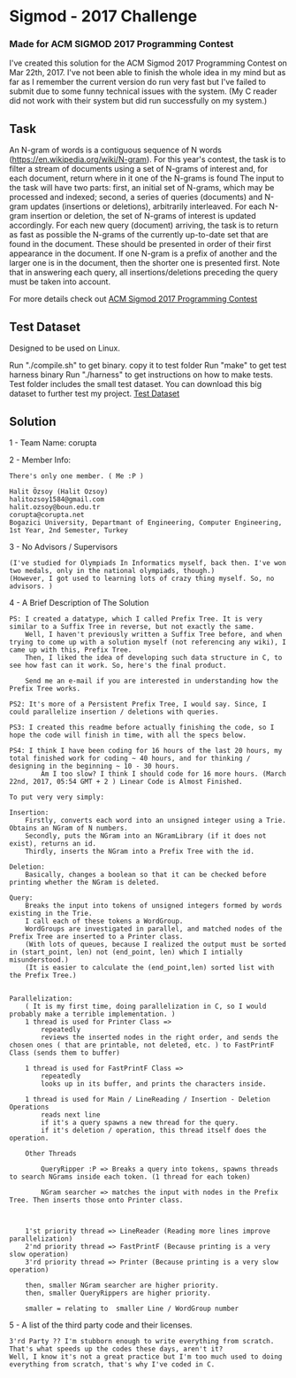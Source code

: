 # Sigmod - 2017 Challenge
### Made for ACM SIGMOD 2017 Programming Contest

I've created this solution for the ACM Sigmod 2017 Programming Contest on Mar 22th, 2017.
I've not been able to finish the whole idea in my mind but as far as I remember the current version do run very fast but I've failed to submit due to some funny technical issues with the system. (My C reader did not work with their system but did run successfully on my system.) 

## Task 

An N-gram of words is a contiguous sequence of N words (https://en.wikipedia.org/wiki/N-gram). For this year's contest, the task is to filter a stream of documents using a set of N-grams of interest and, for each document, return where in it one of the N-grams is found The input to the task will have two parts: first, an initial set of N-grams, which may be processed and indexed; second, a series of queries (documents) and N-gram updates (insertions or deletions), arbitrarily interleaved. For each N-gram insertion or deletion, the set of N-grams of interest is updated accordingly. For each new query (document) arriving, the task is to return as fast as possible the N-grams of the currently up-to-date set that are found in the document. These should be presented in order of their first appearance in the document. If one N-gram is a prefix of another and the larger one is in the document, then the shorter one is presented first. Note that in answering each query, all insertions/deletions preceding the query must be taken into account.

For more details check out [ACM Sigmod 2017 Programming Contest](http://sigmod17contest.athenarc.gr/task.shtml)

## Test Dataset
Designed to be used on Linux.

Run "./compile.sh" to get binary.
copy it to test folder
Run "make" to get test harness binary
Run "./harness" to get instructions on how to make tests.
Test folder includes the small test dataset.
You can download this big dataset to further test my project. [Test Dataset](http://sigmod17contest.athenarc.gr/test-dataset.tar.bz2)

## Solution

1 - Team Name:      corupta

2 - Member Info:
    
    There's only one member. ( Me :P )

    Halit Özsoy (Halit Ozsoy)
    halitozsoy1584@gmail.com
    halit.ozsoy@boun.edu.tr
    corupta@corupta.net
    Bogazici University, Departmant of Engineering, Computer Engineering, 1st Year, 2nd Semester, Turkey

3 - No Advisors / Supervisors
    
    (I've studied for Olympiads In Informatics myself, back then. I've won two medals, only in the national olympiads, though.)
    (However, I got used to learning lots of crazy thing myself. So, no advisors. )

4 - A Brief Description of The Solution

    PS: I created a datatype, which I called Prefix Tree. It is very similar to a Suffix Tree in reverse, but not exactly the same. 
        Well, I haven't previously written a Suffix Tree before, and when trying to come up with a solution myself (not referencing any wiki), I came up with this, Prefix Tree.
        Then, I liked the idea of developing such data structure in C, to see how fast can it work. So, here's the final product.
        
        Send me an e-mail if you are interested in understanding how the Prefix Tree works.

    PS2: It's more of a Persistent Prefix Tree, I would say. Since, I could parallelize insertion / deletions with queries.

    PS3: I created this readme before actually finishing the code, so I hope the code will finish in time, with all the specs below.

    PS4: I think I have been coding for 16 hours of the last 20 hours, my total finished work for coding ~ 40 hours, and for thinking / designing in the beginning ~ 10 - 30 hours.
            Am I too slow? I think I should code for 16 more hours. (March 22nd, 2017, 05:54 GMT + 2 ) Linear Code is Almost Finished.

    To put very very simply:

    Insertion:
        Firstly, converts each word into an unsigned integer using a Trie. Obtains an NGram of N numbers.
        Secondly, puts the NGram into an NGramLibrary (if it does not exist), returns an id.
        Thirdly, inserts the NGram into a Prefix Tree with the id.

    Deletion:
        Basically, changes a boolean so that it can be checked before printing whether the NGram is deleted.

    Query:
        Breaks the input into tokens of unsigned integers formed by words existing in the Trie.
        I call each of these tokens a WordGroup.
        WordGroups are investigated in parallel, and matched nodes of the Prefix Tree are inserted to a Printer class. 
        (With lots of queues, because I realized the output must be sorted in (start_point, len) not (end_point, len) which I intially misunderstood.)
        (It is easier to calculate the (end_point,len) sorted list with the Prefix Tree.) 

   
    Parallelization:
        ( It is my first time, doing parallelization in C, so I would probably make a terrible implementation. )
        1 thread is used for Printer Class => 
            repeatedly
            reviews the inserted nodes in the right order, and sends the chosen ones ( that are printable, not deleted, etc. ) to FastPrintF Class (sends them to buffer)

        1 thread is used for FastPrintF Class =>
            repeatedly
            looks up in its buffer, and prints the characters inside.

        1 thread is used for Main / LineReading / Insertion - Deletion Operations
            reads next line
            if it's a query spawns a new thread for the query.
            if it's deletion / operation, this thread itself does the operation.

        Other Threads

            QueryRipper :P => Breaks a query into tokens, spawns threads to search NGrams inside each token. (1 thread for each token)

            NGram searcher => matches the input with nodes in the Prefix Tree. Then inserts those onto Printer class.



        1'st priority thread => LineReader (Reading more lines improve parallelization)
        2'nd priority thread => FastPrintF (Because printing is a very slow operation)
        3'rd priority thread => Printer (Because printing is a very slow operation)

        then, smaller NGram searcher are higher priority.
        then, smaller QueryRippers are higher priority.

        smaller = relating to  smaller Line / WordGroup number

5 - A list of the third party code and their licenses.
    
    3'rd Party ?? I'm stubborn enough to write everything from scratch. That's what speeds up the codes these days, aren't it?
    Well, I know it's not a great practice but I'm too much used to doing everything from scratch, that's why I've coded in C.

